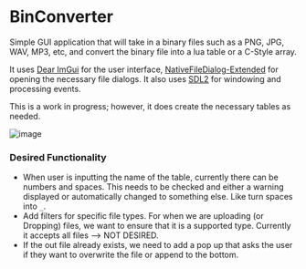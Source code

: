 # BinConverter
Simple GUI application that will take in a binary files such as a PNG, JPG, WAV, MP3, etc, and convert the 
binary file into a lua table or a C-Style array. 

It uses [Dear ImGui](https://github.com/ocornut/imgui) for the user interface, [NativeFileDialog-Extended](https://github.com/btzy/nativefiledialog-extended) for 
opening the necessary file dialogs. It also uses [SDL2](https://github.com/libsdl-org/SDL) for windowing and processing events. 

This is a work in progress; however, it does create the necessary tables as needed.

![image](https://github.com/dwjclark11/BinConverter/assets/63356975/97ae1698-c3b5-4167-b9d9-0386d5198a45)

### Desired Functionality
* When user is inputting the name of the table, currently there can be numbers and spaces. This needs to be checked and either a warning displayed or automatically changed to something else. Like turn spaces into ```_```.
* Add filters for specific file types. For when we are uploading (or Dropping) files, we want to ensure that it is a supported type. Currently it accepts all files --> NOT DESIRED.
* If the out file already exists, we need to add a pop up that asks the user if they want to overwrite the file or append to the bottom.
